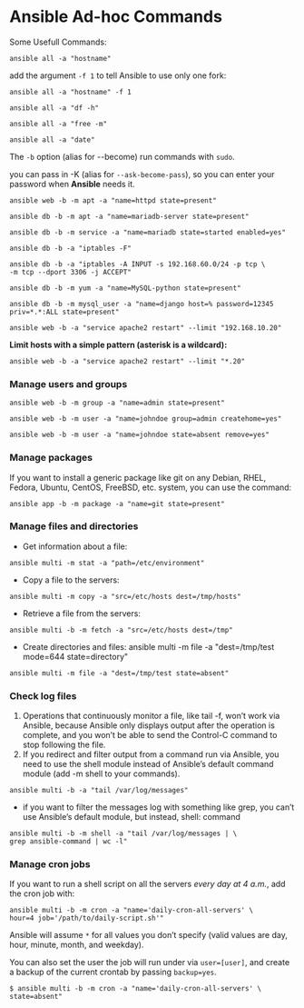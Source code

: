 # Ansible Ad-hoc Commands
Some Usefull Commands:
```
ansible all -a "hostname"
```
add the argument `-f 1` to tell Ansible to use only one fork:
```
ansible all -a "hostname" -f 1
```
```
ansible all -a "df -h"
```
```
ansible all -a "free -m"
```
```
ansible all -a "date"
```

The `-b` option (alias for --become) run commands with `sudo`.

you can pass in -K (alias for `--ask-become-pass`), so you can enter your password when **Ansible** needs it.
```
ansible web -b -m apt -a "name=httpd state=present"
```

```
ansible db -b -m apt -a "name=mariadb-server state=present"
```
```
ansible db -b -m service -a "name=mariadb state=started enabled=yes"
```
```
ansible db -b -a "iptables -F"
```
```
ansible db -b -a "iptables -A INPUT -s 192.168.60.0/24 -p tcp \
-m tcp --dport 3306 -j ACCEPT"
```
```
ansible db -b -m yum -a "name=MySQL-python state=present"
```
```
ansible db -b -m mysql_user -a "name=django host=% password=12345 priv=*.*:ALL state=present"
```
```
ansible web -b -a "service apache2 restart" --limit "192.168.10.20"
```

<b>Limit hosts with a simple pattern (asterisk is a wildcard):</b>
```
ansible web -b -a "service apache2 restart" --limit "*.20"
```

### Manage users and groups
```
ansible web -b -m group -a "name=admin state=present"
```
```
ansible web -b -m user -a "name=johndoe group=admin createhome=yes"
```
```
ansible web -b -m user -a "name=johndoe state=absent remove=yes"
```

### Manage packages
If you want to install a generic package like git on any Debian, RHEL, Fedora, Ubuntu, CentOS, FreeBSD, etc. system, you can use the command:
```
ansible app -b -m package -a "name=git state=present"
```

### Manage files and directories

* Get information about a file:
```
ansible multi -m stat -a "path=/etc/environment"
```

* Copy a file to the servers:
```
ansible multi -m copy -a "src=/etc/hosts dest=/tmp/hosts"
```

* Retrieve a file from the servers:
```
ansible multi -b -m fetch -a "src=/etc/hosts dest=/tmp"
```

* Create directories and files:
ansible multi -m file -a "dest=/tmp/test mode=644 state=directory"
```
ansible multi -m file -a "dest=/tmp/test state=absent"
```

### Check log files

1. Operations that continuously monitor a file, like tail -f, won’t work via
Ansible, because Ansible only displays output after the operation is complete,
and you won’t be able to send the Control-C command to stop following the
file.
2. If you redirect and filter output from a command run via Ansible, you need
to use the shell module instead of Ansible’s default command module (add -m
shell to your commands).

```
ansible multi -b -a "tail /var/log/messages"
```

* if you want to filter the messages log with something like
grep, you can’t use Ansible’s default
module, but instead, shell:
command

```
ansible multi -b -m shell -a "tail /var/log/messages | \
grep ansible-command | wc -l"
```

### Manage cron jobs

If you want to run a shell script on all the servers *every day at 4 a.m.*, add the cron job with:
```
ansible multi -b -m cron -a "name='daily-cron-all-servers' \
hour=4 job='/path/to/daily-script.sh'"
```
Ansible will assume `*` for all values you don’t specify (valid values are day, hour, minute, month, and weekday).

You can also set the user the job will run under via `user=[user]`, and create a backup of the current crontab by passing `backup=yes`.
```
$ ansible multi -b -m cron -a "name='daily-cron-all-servers' \
state=absent"
```
